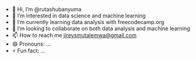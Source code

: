 - 👋 Hi, I’m @rutashubanyuma
- 👀 I’m interested in data science and machine learning
- 🌱 I’m currently learning data analysis with freecodecamp.org
- 💞️ I’m looking to collaborate on both data analysis and machine learning
- 📫 How to reach me jireysmutalemwa@gmail.com
- 😄 Pronouns: ...
- ⚡ Fun fact: ...

<!---
rutashubanyuma/rutashubanyuma is a ✨ special ✨ repository because its `README.md` (this file) appears on your GitHub profile.
You can click the Preview link to take a look at your changes.
--->
